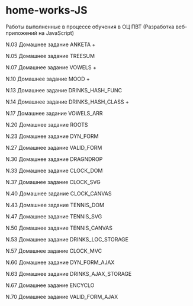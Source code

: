 # home-works-JS
Работы выполненные в процессе обучения в ОЦ ПВТ (Разработка веб-приложений на JavaScript)

N.03 Домашнее задание ANKETA  +

N.05 Домашнее задание TREESUM

N.07 Домашнее задание VOWELS  +

N.10 Домашнее задание MOOD  +

N.13 Домашнее задание DRINKS_HASH_FUNC

N.14 Домашнее задание DRINKS_HASH_CLASS +

N.17 Домашнее задание VOWELS_ARR

N.20 Домашнее задание ROOTS

N.23 Домашнее задание DYN_FORM

N.27 Домашнее задание VALID_FORM

N.30 Домашнее задание DRAGNDROP

N.33 Домашнее задание CLOCK_DOM

N.37 Домашнее задание CLOCK_SVG

N.40 Домашнее задание CLOCK_CANVAS

N.43 Домашнее задание TENNIS_DOM

N.47 Домашнее задание TENNIS_SVG

N.50 Домашнее задание TENNIS_CANVAS

N.53 Домашнее задание DRINKS_LOC_STORAGE

N.57 Домашнее задание CLOCK_MVC

N.60 Домашнее задание DYN_FORM_AJAX

N.63 Домашнее задание DRINKS_AJAX_STORAGE

N.67 Домашнее задание ENCYCLO

N.70 Домашнее задание VALID_FORM_AJAX
